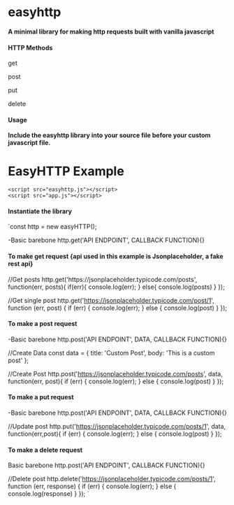 # easyhttp
<strong>A minimal library for making http requests built with vanilla javascript</strong>

<h4>HTTP Methods</h4>
<p>get</p>
<p>post</p>
<p>put</p>
<p>delete</p>

<h4>Usage</h4>
<strong>Include the easyhttp library into your source file before your custom javascript file.</strong>
  <body>
    <h1>EasyHTTP Example</h1>

    <script src="easyhttp.js"></script>
    <script src="app.js"></script>

<h4>Instantiate the library</h4>
`const http = new easyHTTP();

-Basic barebone
http.get('API ENDPOINT', CALLBACK FUNCTION){}

<h4>To make get request {api used in this example is Jsonplaceholder, a fake rest api} </h4>
//Get posts
 http.get('https://jsonplaceholder.typicode.com/posts', function(err, posts){
  if(err){
    console.log(err);
  } else{
    console.log(posts)
  }
 });

//Get single post
 http.get('https://jsonplaceholder.typicode.com/post/1', function (err, post) {
   if (err) {
     console.log(err);
   } else {
     console.log(post)
   }
 });


 <h4>To make a post request</h4>

-Basic barebone
http.post('API ENDPOINT', DATA, CALLBACK FUNCTION){}

 //Create Data
const data = {
  title: 'Custom Post',
  body: 'This is a custom post'
};

//Create Post
 http.post('https://jsonplaceholder.typicode.com/posts', data, function(err, post){
   if (err) {
     console.log(err);
   } else {
     console.log(post)
   }
 });


<h4>To make a put request</h4>

-Basic barebone
http.post('API ENDPOINT', DATA, CALLBACK FUNCTION){}

//Update post
 http.put('https://jsonplaceholder.typicode.com/posts/1', data, function(err,post){
   if (err) {
     console.log(err);
   } else {
     console.log(post)
   }
 });


<h4>To make a delete request</h4>

Basic barebone
http.post('API ENDPOINT', CALLBACK FUNCTION){}

//Delete post
http.delete('https://jsonplaceholder.typicode.com/posts/1', function (err, response) {
  if (err) {
    console.log(err);
  } else {
    console.log(response)
  }
}); `
</body> 